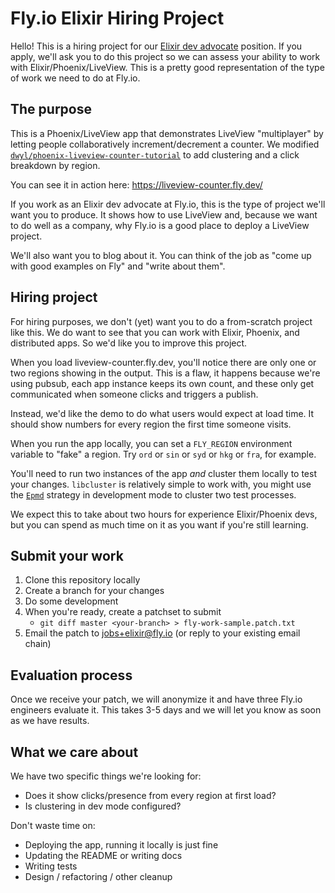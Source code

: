 # Fly.io Elixir Hiring Project

Hello! This is a hiring project for our [Elixir dev advocate](https://fly.io/blog/we-are-hiring-elixir-developer-advocates/) position. If you apply, we'll ask you to do this project so we can assess your ability to work with Elixir/Phoenix/LiveView. This is a pretty good representation of the type of work we need to do at Fly.io. 

## The purpose

This is a Phoenix/LiveView app that demonstrates LiveView "multiplayer" by letting people collaboratively increment/decrement a counter. We modified [`dwyl/phoenix-liveview-counter-tutorial`](https://github.com/dwyl/phoenix-liveview-counter-tutorial) to add clustering and a click breakdown by region.

You can see it in action here: https://liveview-counter.fly.dev/

If you work as an Elixir dev advocate at Fly.io, this is the type of project we'll want you to produce. It shows how to use LiveView and, because we want to do well as a company, why Fly.io is a good place to deploy a LiveView project.

We'll also want you to blog about it. You can think of the job as "come up with good examples on Fly" and "write about them".

## Hiring project

For hiring purposes, we don't (yet) want you to do a from-scratch project like this. We do want to see that you can work with Elixir, Phoenix, and distributed apps. So we'd like you to improve this project.

When you load liveview-counter.fly.dev, you'll notice there are only one or two regions showing in the output. This is a flaw, it happens because we're using pubsub, each app instance keeps its own count, and these only get communicated when someone clicks and triggers a publish.

Instead, we'd like the demo to do what users would expect at load time. It should show numbers for every region the first time someone visits.

When you run the app locally, you can set a `FLY_REGION` environment variable to "fake" a region. Try `ord` or `sin` or `syd` or `hkg` or `fra`, for example.

You'll need to run two instances of the app _and_ cluster them locally to test your changes. `libcluster` is relatively simple to work with, you might use the [`Epmd`](https://hexdocs.pm/libcluster/Cluster.Strategy.Epmd.html#content) strategy in development mode to cluster two test processes.

We expect this to take about two hours for experience Elixir/Phoenix devs, but you can spend as much time on it as you want if you're still learning.

## Submit your work

1. Clone this repository locally
2. Create a branch for your changes
3. Do some development
4. When you're ready, create a patchset to submit
   * `git diff master <your-branch> > fly-work-sample.patch.txt`
5. Email the patch to jobs+elixir@fly.io (or reply to your existing email chain)

## Evaluation process

Once we receive your patch, we will anonymize it and have three Fly.io engineers evaluate it. This takes 3-5 days and we will let you know as soon as we have results.

## What we care about

We have two specific things we're looking for: 

* Does it show clicks/presence from every region at first load?
* Is clustering in dev mode configured?

Don't waste time on:

* Deploying the app, running it locally is just fine
* Updating the README or writing docs
* Writing tests
* Design / refactoring / other cleanup